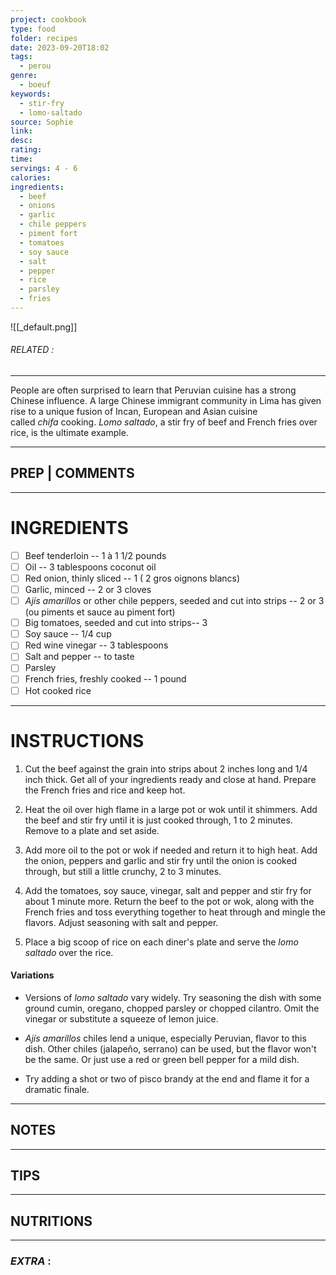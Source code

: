 ```yaml
---
project: cookbook
type: food
folder: recipes
date: 2023-09-20T18:02
tags:
  - perou
genre:
  - boeuf
keywords:
  - stir-fry
  - lomo-saltado
source: Sophie
link: 
desc: 
rating: 
time: 
servings: 4 - 6
calories: 
ingredients:
  - beef
  - onions
  - garlic
  - chile peppers
  - piment fort
  - tomatoes
  - soy sauce
  - salt
  - pepper
  - rice
  - parsley
  - fries
---
```


![[_default.png]]
###### *RELATED* : 
---
People are often surprised to learn that Peruvian cuisine has a strong Chinese influence. A large Chinese immigrant community in Lima has given rise to a unique fusion of Incan, European and Asian cuisine called _chifa_ cooking. _Lomo saltado_, a stir fry of beef and French fries over rice, is the ultimate example.

---
## PREP | COMMENTS



---
# INGREDIENTS

- [ ] Beef tenderloin -- 1 à 1 1/2 pounds
- [ ] Oil -- 3 tablespoons coconut oil
- [ ] Red onion, thinly sliced -- 1 ( 2 gros oignons blancs)
- [ ] Garlic, minced -- 2 or 3 cloves
- [ ] _Ajís amarillos_ or other chile peppers, seeded and cut into strips -- 2 or 3 (ou piments et sauce au piment fort)
- [ ] Big tomatoes, seeded and cut into strips-- 3
- [ ] Soy sauce -- 1/4 cup
- [ ] Red wine vinegar -- 3 tablespoons
- [ ] Salt and pepper -- to taste
- [ ] Parsley 
- [ ] French fries, freshly cooked -- 1 pound
- [ ] Hot cooked rice

---
# INSTRUCTIONS

1. Cut the beef against the grain into strips about 2 inches long and 1/4 inch thick. Get all of your ingredients ready and close at hand. Prepare the French fries and rice and keep hot.
    
2. Heat the oil over high flame in a large pot or wok until it shimmers. Add the beef and stir fry until it is just cooked through, 1 to 2 minutes. Remove to a plate and set aside.
    
3. Add more oil to the pot or wok if needed and return it to high heat. Add the onion, peppers and garlic and stir fry until the onion is cooked through, but still a little crunchy, 2 to 3 minutes.
    
4. Add the tomatoes, soy sauce, vinegar, salt and pepper and stir fry for about 1 minute more. Return the beef to the pot or wok, along with the French fries and toss everything together to heat through and mingle the flavors. Adjust seasoning with salt and pepper.
    
5. Place a big scoop of rice on each diner's plate and serve the _lomo saltado_ over the rice.

#### **Variations**

- Versions of _lomo saltado_ vary widely. Try seasoning the dish with some ground cumin, oregano, chopped parsley or chopped cilantro. Omit the vinegar or substitute a squeeze of lemon juice.
    
- _Ajís amarillos_ chiles lend a unique, especially Peruvian, flavor to this dish. Other chiles (jalapeño, serrano) can be used, but the flavor won't be the same. Or just use a red or green bell pepper for a mild dish.
    
- Try adding a shot or two of pisco brandy at the end and flame it for a dramatic finale.

---
## NOTES



---
## TIPS



---
## NUTRITIONS



---
### *EXTRA* :



